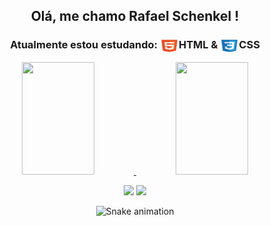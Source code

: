 <div align="center">
 <h2>Olá, me chamo Rafael Schenkel !</h2>

 <h3>Atualmente estou estudando: <img align="center" alt="Rafa-HTML" height="20" width="30" src="https://raw.githubusercontent.com/devicons/devicon/master/icons/html5/html5-original.svg">HTML &
  <img align="center" alt="Rafa-CSS" height="20" width="30" src="https://raw.githubusercontent.com/devicons/devicon/master/icons/css3/css3-original.svg">CSS
 </h3>
</div>

<div align="center">
 <a href="https://github.com/rafaschenkel/" </a>
 <img width="48%" height="180em" src="https://github-readme-stats.vercel.app/api?username=rafaschenkel&show_icons=true&icon_color=c004fd&text_color=AAAAAA&bg_color=0,000000,333333&border_color=00ff03&border_radius=15&include_all_commits=true&count_private=true"/> 
 <img width="48%" height="180em" src="https://github-readme-stats.vercel.app/api/top-langs/?username=rafaschenkel&layout=compact&langs_count=4&icon_color=c004fd&text_color=AAAAAA&bg_color=0,000000,333333&border_color=00ff03&border_radius=15"/> 
</div>
 
<p></p>
 
<div align="center">
 <a href="https://www.linkedin.com/in/rafael-schenkel-de-souza-11bb35223" target="_blank"><img src="https://img.shields.io/badge/-LinkedIn-%230077B5?style=for-the-badge&logo=linkedin&logoColor=white" target="_blank"></a>
 <a href="mailto:rafaschenkel.dev@gmail.com"><img src="https://img.shields.io/badge/-Gmail-%23333?style=for-the-badge&logo=gmail&logoColor=white" target="_blank"></a>
 
 ![Snake animation](https://github.com/rafaschenkel/rafaschenkel/blob/output/github-contribution-grid-snake.svg)

 </div>
